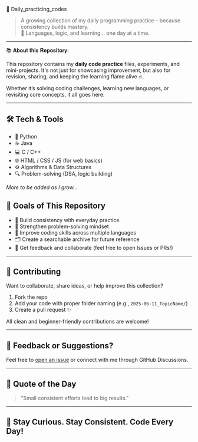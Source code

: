 🧠 Daily_practicing_codes

> A growing collection of my daily programming practice – because consistency builds mastery.  
> 🚀 Languages, logic, and learning... one day at a time.

---

📚 𝐀𝐛𝐨𝐮𝐭 𝐭𝐡𝐢𝐬 𝐑𝐞𝐩𝐨𝐬𝐢𝐭𝐨𝐫𝐲:

This repository contains my **daily code practice** files, experiments, and mini-projects. It's not just for showcasing improvement, but also for revision, sharing, and keeping the learning flame alive 🔥.

Whether it’s solving coding challenges, learning new languages, or revisiting core concepts, it all goes here.  

---

## 🛠️ Tech & Tools

- 🐍 Python  
- ☕ Java  
- 💻 C / C++  
- 🌐 HTML / CSS / JS (for web basics)  
- ⚙️ Algorithms & Data Structures  
- 🔍 Problem-solving (DSA, logic building)

*More to be added as I grow...*


## 🎯 Goals of This Repository

- 🔁 Build consistency with everyday practice  
- 🧠 Strengthen problem-solving mindset  
- 🌱 Improve coding skills across multiple languages  
- 🗂️ Create a searchable archive for future reference  
- 💬 Get feedback and collaborate (feel free to open Issues or PRs!)

---

## 🤝 Contributing

Want to collaborate, share ideas, or help improve this collection?

1. Fork the repo  
2. Add your code with proper folder naming (e.g., `2025-06-11_TopicName/`)  
3. Create a pull request ✨

All clean and beginner-friendly contributions are welcome!

---

## 📢 Feedback or Suggestions?

Feel free to [open an issue](https://github.com/your-username/Daily_practiced_codes/issues) or connect with me through GitHub Discussions.

---

## 🧠 Quote of the Day

> "Small consistent efforts lead to big results."

---

## 📌 Stay Curious. Stay Consistent. Code Every Day!
